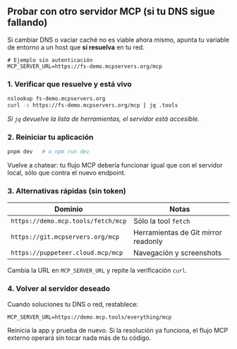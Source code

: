 
## Probar con otro servidor MCP (si tu DNS sigue fallando)

Si cambiar DNS o vaciar caché no es viable ahora mismo, apunta tu variable de entorno a un host que **sí resuelva** en tu red.

```dotenv
# Ejemplo sin autenticación
MCP_SERVER_URL=https://fs-demo.mcpservers.org/mcp
```

### 1. Verificar que resuelve y está vivo

```bash
nslookup fs-demo.mcpservers.org
curl -s https://fs-demo.mcpservers.org/mcp | jq .tools
```

*Si `jq` devuelve la lista de herramientas, el servidor está accesible.*

### 2. Reiniciar tu aplicación

```bash
pnpm dev   # o npm run dev
```

Vuelve a chatear: tu flujo MCP debería funcionar igual que con el servidor local, sólo que contra el nuevo endpoint.

### 3. Alternativas rápidas (sin token)

| Dominio | Notas |
|---------|-------|
| `https://demo.mcp.tools/fetch/mcp` | Sólo la tool `fetch` |
| `https://git.mcpservers.org/mcp`   | Herramientas de Git mirror readonly |
| `https://puppeteer.cloud.mcp/mcp`  | Navegación y screenshots |

Cambia la URL en `MCP_SERVER_URL` y repite la verificación `curl`.

### 4. Volver al servidor deseado

Cuando soluciones tu DNS o red, restablece:

```dotenv
MCP_SERVER_URL=https://demo.mcp.tools/everything/mcp
```

Reinicia la app y prueba de nuevo. Si la resolución ya funciona, el flujo MCP externo operará sin tocar nada más de tu código.
